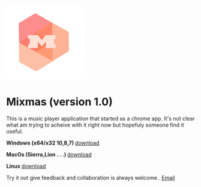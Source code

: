 ![Bing Logo](logo/mixmas-logo-full.png)

# Mixmas (version 1.0)

  This is a music player application that started as a chrome app. It's not clear what am trying
to acheive with it right now but hopefuly someone find it useful.



<b>Windows __(x64/x32 10,8,7)__ </b> [download]("")

<b>MacOs __(Sierra,Lion . . .)__ </b> [download]("")

<b>Linux  </b> [download]("")



  Try it out give feedback and collaboration is always welcome .
  [Email]("mailto:bigkevin2682@gmail.com")
